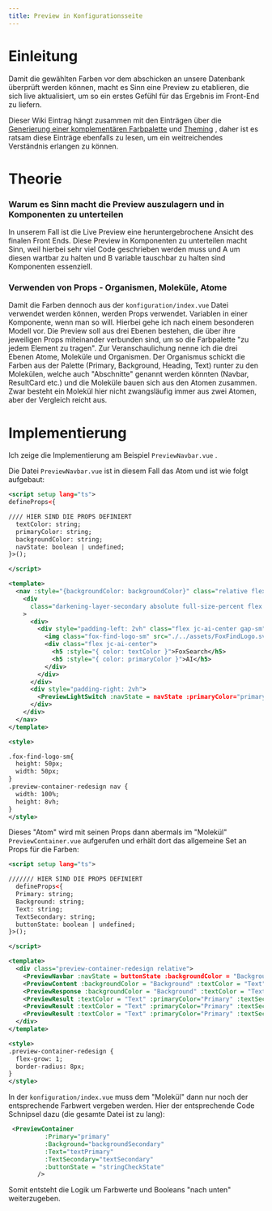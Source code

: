 ```yaml
---
title: Preview in Konfigurationsseite
---
```

# Einleitung

Damit die gewählten Farben vor dem abschicken an unsere Datenbank überprüft werden können, macht es Sinn eine Preview zu etablieren, die sich live aktualisiert, um so ein erstes Gefühl für das Ergebnis im Front-End zu liefern.

Dieser Wiki Eintrag hängt zusammen mit den Einträgen über die [Generierung einer komplementären Farbpalette](https://gitlab.hsrw.eu/lv-webentwicklung/2024-25/mi/foxbase-semantische-suche/-/wikis/Front-End/Generierung-einer-komplement%C3%A4ren-Palette) und [Theming](https://gitlab.hsrw.eu/lv-webentwicklung/2024-25/mi/foxbase-semantische-suche/-/wikis/Front-End/Theming) , daher ist es ratsam diese Einträge ebenfalls zu lesen, um ein weitreichendes Verständnis erlangen zu können.

# Theorie

### Warum es Sinn macht die Preview auszulagern und in Komponenten zu unterteilen

In unserem Fall ist die Live Preview eine heruntergebrochene Ansicht des finalen Front Ends. Diese Preview in Komponenten zu unterteilen macht Sinn, weil hierbei sehr viel Code geschrieben werden muss und A um diesen wartbar zu halten und B variable tauschbar zu halten sind Komponenten essenziell.

### Verwenden von Props - Organismen, Moleküle, Atome

Damit die Farben dennoch aus der `konfiguration/index.vue` Datei verwendet werden können, werden Props verwendet. Variablen in einer Komponente, wenn man so will. Hierbei gehe ich nach einem besonderen Modell vor. Die Preview soll aus drei Ebenen bestehen, die über ihre jeweiligen Props miteinander verbunden sind, um so die Farbpalette "zu jedem Element zu tragen". Zur Veranschaulichung nenne ich die drei Ebenen Atome, Moleküle und Organismen. Der Organismus schickt die Farben aus der Palette (Primary, Background, Heading, Text) runter zu den Molekülen, welche auch "Abschnitte" genannt werden könnten (Navbar, ResultCard etc.) und die Moleküle bauen sich aus den Atomen zusammen. Zwar besteht ein Molekül hier nicht zwangsläufig immer aus zwei Atomen, aber der Vergleich reicht aus.

# Implementierung

Ich zeige die Implementierung am Beispiel `PreviewNavbar.vue` . 

Die Datei `PreviewNavbar.vue` ist in diesem Fall das Atom und ist wie folgt aufgebaut:

```xml
<script setup lang="ts">
defineProps<{

//// HIER SIND DIE PROPS DEFINIERT
  textColor: string;
  primaryColor: string;
  backgroundColor: string;
  navState: boolean | undefined;
}>();

</script>

<template>
  <nav :style="{backgroundColor: backgroundColor}" class="relative flex t-0">
    <div
      class="darkening-layer-secondary absolute full-size-percent flex jc-space-between-ai-center"
    >
      <div>
        <div style="padding-left: 2vh" class="flex jc-ai-center gap-sm">
          <img class="fox-find-logo-sm" src="./../assets/FoxFindLogo.svg" alt="FoxFind Logo">
          <div class="flex jc-ai-center">
            <h5 :style="{ color: textColor }">FoxSearch</h5>
            <h5 :style="{ color: primaryColor }">AI</h5>
          </div>
        </div>
      </div>
      <div style="padding-right: 2vh">
        <PreviewLightSwitch :navState = navState :primaryColor="primaryColor"/>
      </div>
    </div>
  </nav>
</template>

<style>

.fox-find-logo-sm{
  height: 50px;
  width: 50px;
}
.preview-container-redesign nav {
  width: 100%;
  height: 8vh;
}
</style>
```

Dieses "Atom" wird mit seinen Props dann abermals im "Molekül" `PreviewContainer.vue` aufgerufen und erhält dort das allgemeine Set an Props für die Farben:

```xml
<script setup lang="ts">

/////// HIER SIND DIE PROPS DEFINIERT
  defineProps<{
  Primary: string;
  Background: string;
  Text: string;
  TextSecondary: string;
  buttonState: boolean | undefined;
}>();

</script>

<template>
  <div class="preview-container-redesign relative">
    <PreviewNavbar :navState = buttonState :backgroundColor = "Background" :textColor = "TextSecondary" :primaryColor = "Primary"/>
    <PreviewContent :backgroundColor = "Background" :textColor = "Text" :primaryColor = "Primary"/>
    <PreviewResponse :backgroundColor = "Background" :textColor = "Text" :primaryColor ="Primary"/>
    <PreviewResult :textColor = "Text" :primaryColor="Primary" :textSecondaryColor="TextSecondary" :backgroundColor="Background"/>
    <PreviewResult :textColor = "Text" :primaryColor="Primary" :textSecondaryColor="TextSecondary" :backgroundColor="Background"/>
    <PreviewResult :textColor = "Text" :primaryColor="Primary" :textSecondaryColor="TextSecondary" :backgroundColor="Background"/>
  </div>
</template>

<style>
.preview-container-redesign {
  flex-grow: 1;
  border-radius: 8px;
}
</style>
```

In der `konfiguration/index.vue` muss dem "Molekül" dann nur noch der entsprechende Farbwert vergeben werden. Hier der entsprechende Code Schnipsel dazu (die gesamte Datei ist zu lang):

```xml
 <PreviewContainer 
          :Primary="primary"
          :Background="backgroundSecondary"
          :Text="textPrimary"
          :TextSecondary="textSecondary"
          :buttonState = "stringCheckState"
        />
```

Somit entsteht die Logik um Farbwerte und Booleans "nach unten" weiterzugeben.